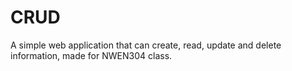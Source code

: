 # CRUD
A simple web application that can create, read, update and delete information, made for NWEN304 class.
